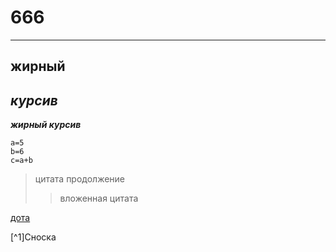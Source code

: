 # 666
---
__жирный__
---
_курсив_
---
  ___жирный курсив___

```
a=5
b=6
c=a+b
```
>цитата
продолжение
>>вложенная цитата

[дота](https://www.cybersport.ru/tags/dota-2)

[^1]Сноска
